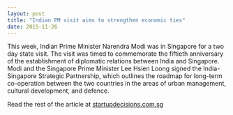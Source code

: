 ```yaml
---
layout: post
title: "Indian PM visit aims to strengthen economic ties"
date: 2015-11-26
---
```

This week, Indian Prime Minister Narendra Modi was in Singapore for a two day state visit. The visit was timed to commemorate the fiftieth anniversary of the establishment of diplomatic relations between India and Singapore. Modi and the Singapore Prime Minister Lee Hsien Loong signed the India-Singapore Strategic Partnership, which outlines the roadmap for long-term co-operation between the two countries in the areas of urban management, cultural development, and defence.

Read the rest of the article at [startupdecisions.com.sg](http://www.startupdecisions.com.sg/blog/indian-pms-visit-aims-stengthen-economic-ties/)
